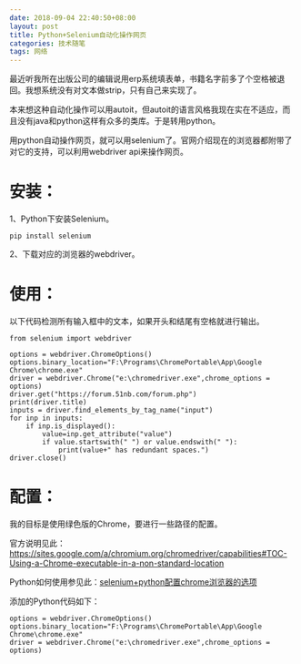 ```yaml
---
date: 2018-09-04 22:40:50+08:00
layout: post
title: Python+Selenium自动化操作网页
categories: 技术随笔
tags: 网络
---
```


最近听我所在出版公司的编辑说用erp系统填表单，书籍名字前多了个空格被退回。我想系统没有对文本做strip，只有自己来实现了。

本来想这种自动化操作可以用autoit，但autoit的语言风格我现在实在不适应，而且没有java和python这样有众多的类库。于是转用python。

用python自动操作网页，就可以用selenium了。官网介绍现在的浏览器都附带了对它的支持，可以利用webdriver api来操作网页。

# 安装：

1、Python下安装Selenium。

`pip install selenium`

2、下载对应的浏览器的webdriver。

# 使用：

以下代码检测所有输入框中的文本，如果开头和结尾有空格就进行输出。

```
from selenium import webdriver

options = webdriver.ChromeOptions()
options.binary_location="F:\Programs\ChromePortable\App\Google Chrome\chrome.exe"
driver = webdriver.Chrome("e:\chromedriver.exe",chrome_options = options)
driver.get("https://forum.51nb.com/forum.php")
print(driver.title)
inputs = driver.find_elements_by_tag_name("input")
for inp in inputs:
    if inp.is_displayed():
        value=inp.get_attribute("value")
        if value.startswith(" ") or value.endswith(" "):
            print(value+" has redundant spaces.")
driver.close()

```


# 配置：

我的目标是使用绿色版的Chrome，要进行一些路径的配置。

官方说明见此：<https://sites.google.com/a/chromium.org/chromedriver/capabilities#TOC-Using-a-Chrome-executable-in-a-non-standard-location>

Python如何使用参见此：[selenium+python配置chrome浏览器的选项](https://blog.csdn.net/zwq912318834/article/details/78933910)

添加的Python代码如下：

```
options = webdriver.ChromeOptions()
options.binary_location="F:\Programs\ChromePortable\App\Google Chrome\chrome.exe"
driver = webdriver.Chrome("e:\chromedriver.exe",chrome_options = options)
```



